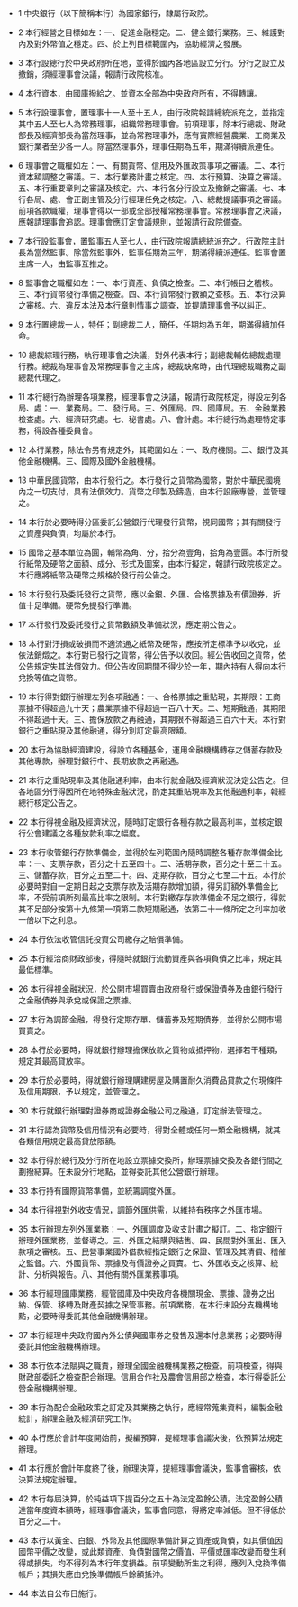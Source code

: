 * 1 中央銀行（以下簡稱本行）為國家銀行，隸屬行政院。

* 2 本行經營之目標如左：一、促進金融穩定。二、健全銀行業務。三、維護對內及對外幣值之穩定。四、於上列目標範圍內，協助經濟之發展。

* 3 本行設總行於中央政府所在地，並得於國內各地區設立分行。分行之設立及撤銷，須經理事會決議，報請行政院核准。

* 4 本行資本，由國庫撥給之。並資本全部為中央政府所有，不得轉讓。

* 5 本行設理事會，置理事十一人至十五人，由行政院報請總統派充之，並指定其中五人至七人為常務理事，組織常務理事會。前項理事，除本行總裁、財政部長及經濟部長為當然理事，並為常務理事外，應有實際經營農業、工商業及銀行業者至少各一人。除當然理事外，理事任期為五年，期滿得續派連任。

* 6 理事會之職權如左：一、有關貨幣、信用及外匯政策事項之審議。二、本行資本額調整之審議。三、本行業務計畫之核定。四、本行預算、決算之審議。五、本行重要章則之審議及核定。六、本行各分行設立及撤銷之審議。七、本行各局、處、會正副主管及分行經理任免之核定。八、總裁提議事項之審議。前項各款職權，理事會得以一部或全部授權常務理事會。常務理事會之決議，應報請理事會追認。理事會應訂定會議規則，並報請行政院備查。

* 7 本行設監事會，置監事五人至七人，由行政院報請總統派充之。行政院主計長為當然監事。除當然監事外，監事任期為三年，期滿得續派連任。監事會置主席一人，由監事互推之。

* 8 監事會之職權如左：一、本行資產、負債之檢查。二、本行帳目之稽核。三、本行貨幣發行準備之檢查。四、本行貨幣發行數額之查核。五、本行決算之審核。六、違反本法及本行章則情事之調查，並提請理事會予以糾正。

* 9 本行置總裁一人，特任；副總裁二人，簡任，任期均為五年，期滿得續加任命。

* 10 總裁綜理行務，執行理事會之決議，對外代表本行；副總裁輔佐總裁處理行務。總裁為理事會及常務理事會之主席，總裁缺席時，由代理總裁職務之副總裁代理之。

* 11 本行總行為辦理各項業務，經理事會之決議，報請行政院核定，得設左列各局、處：一、業務局。二、發行局。三、外匯局。四、國庫局。五、金融業務檢查處。六、經濟研究處。七、秘書處。八、會計處。本行總行為處理特定事務，得設各種委員會。

* 12 本行業務，除法令另有規定外，其範圍如左：一、政府機關。二、銀行及其他金融機構。三、國際及國外金融機構。

* 13 中華民國貨幣，由本行發行之。本行發行之貨幣為國幣，對於中華民國境內之一切支付，具有法償效力。貨幣之印製及鑄造，由本行設廠專營，並管理之。

* 14 本行於必要時得分區委託公營銀行代理發行貨幣，視同國幣；其有關發行之資產與負債，均屬於本行。

* 15 國幣之基本單位為圓，輔幣為角、分，拾分為壹角，拾角為壹圓。本行所發行紙幣及硬幣之面額、成分、形式及圖案，由本行擬定，報請行政院核定之。本行應將紙幣及硬幣之規格於發行前公告之。

* 16 本行發行及委託發行之貨幣，應以金銀、外匯、合格票據及有價證券，折值十足準備。硬幣免提發行準備。

* 17 本行發行及委託發行之貨幣數額及準備狀況，應定期公告之。

* 18 本行對汙損或破損而不適流通之紙幣及硬幣，應按所定標準予以收兌，並依法銷燬之。本行對已發行之貨幣，得公告予以收回。經公告收回之貨幣，依公告規定失其法償效力。但公告收回期間不得少於一年，期內持有人得向本行兌換等值之貨幣。

* 19 本行得對銀行辦理左列各項融通：一、合格票據之重貼現，其期限：工商票據不得超過九十天；農業票據不得超過一百八十天。二、短期融通，其期限不得超過十天。三、擔保放款之再融通，其期限不得超過三百六十天。本行對銀行之重貼現及其他融通，得分別訂定最高限額。

* 20 本行為協助經濟建設，得設立各種基金，運用金融機構轉存之儲蓄存款及其他專款，辦理對銀行中、長期放款之再融通。

* 21 本行之重貼現率及其他融通利率，由本行就金融及經濟狀況決定公告之。但各地區分行得因所在地特殊金融狀況，酌定其重貼現率及其他融通利率，報經總行核定公告之。

* 22 本行得視金融及經濟狀況，隨時訂定銀行各種存款之最高利率，並核定銀行公會建議之各種放款利率之幅度。

* 23 本行收管銀行存款準備金，並得於左列範圍內隨時調整各種存款準備金比率：一、支票存款，百分之十五至四十。二、活期存款，百分之十至三十五。三、儲蓄存款，百分之五至二十。四、定期存款，百分之七至二十五。本行於必要時對自一定期日起之支票存款及活期存款增加額，得另訂額外準備金比率，不受前項所列最高比率之限制。本行對繳存存款準備金不足之銀行，得就其不足部分按第十九條第一項第二款短期融通，依第二十一條所定之利率加收一倍以下之利息。

* 24 本行依法收管信託投資公司繳存之賠償準備。

* 25 本行經洽商財政部後，得隨時就銀行流動資產與各項負債之比率，規定其最低標準。

* 26 本行得視金融狀況，於公開市場買賣由政府發行或保證債券及由銀行發行之金融債券與承兌或保證之票據。

* 27 本行為調節金融，得發行定期存單、儲蓄券及短期債券，並得於公開市場買賣之。

* 28 本行於必要時，得就銀行辦理擔保放款之質物或抵押物，選擇若干種類，規定其最高貸放率。

* 29 本行於必要時，得就銀行辦理購建房屋及購置耐久消費品貸款之付現條件及信用期限，予以規定，並管理之。

* 30 本行就銀行辦理對證券商或證券金融公司之融通，訂定辦法管理之。

* 31 本行認為貨幣及信用情況有必要時，得對全體或任何一類金融機構，就其各類信用規定最高貸放限額。

* 32 本行得於總行及分行所在地設立票據交換所，辦理票據交換及各銀行間之劃撥結算。在未設分行地點，並得委託其他公營銀行辦理。

* 33 本行持有國際貨幣準備，並統籌調度外匯。

* 34 本行得視對外收支情況，調節外匯供需，以維持有秩序之外匯市場。

* 35 本行辦理左列外匯業務：一、外匯調度及收支計畫之擬訂。二、指定銀行辦理外匯業務，並督導之。三、外匯之結購與結售。四、民間對外匯出、匯入款項之審核。五、民營事業國外借款經指定銀行之保證、管理及其清償、稽催之監督。六、外國貨幣、票據及有價證券之買賣。七、外匯收支之核算、統計、分析與報告。八、其他有關外匯業務事項。

* 36 本行經理國庫業務，經管國庫及中央政府各機關現金、票據、證券之出納、保管、移轉及財產契據之保管事務。前項業務，在本行未設分支機構地點，必要時得委託其他金融機構辦理。

* 37 本行經理中央政府國內外公債與國庫券之發售及還本付息業務；必要時得委託其他金融機構辦理。

* 38 本行依本法賦與之職責，辦理全國金融機構業務之檢查。前項檢查，得與財政部委託之檢查配合辦理。信用合作社及農會信用部之檢查，本行得委託公營金融機構辦理。

* 39 本行為配合金融政策之訂定及其業務之執行，應經常蒐集資料，編製金融統計，辦理金融及經濟研究工作。

* 40 本行應於會計年度開始前，擬編預算，提經理事會議決後，依預算法規定辦理。

* 41 本行應於會計年度終了後，辦理決算，提經理事會議決，監事會審核，依決算法規定辦理。

* 42 本行每屆決算，於純益項下提百分之五十為法定盈餘公積。法定盈餘公積達當年度資本額時，經理事會議決，監事會同意，得將定率減低。但不得低於百分之二十。

* 43 本行以黃金、白銀、外幣及其他國際準備計算之資產或負債，如其價值因國幣平價之改變，或此類資產、負債對國幣之價值、平價或匯率改變而發生利得或損失，均不得列為本行年度損益。前項變動所生之利得，應列入兌換準備帳戶；其損失應由兌換準備帳戶餘額抵沖。

* 44 本法自公布日施行。

